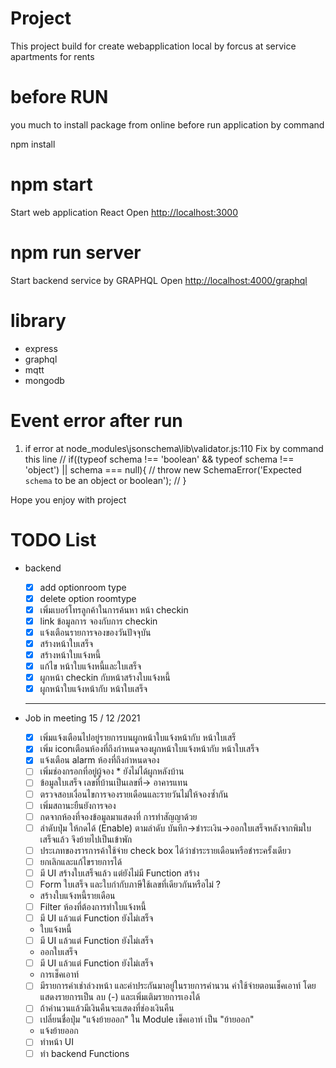 # Project

This project build for create webapplication local by
forcus at service apartments for rents

# before RUN

you much to install package from online before run application by command

npm install

# npm start

Start web application React  Open [http://localhost:3000](http://localhost:3000)

# npm run server

Start backend service by GRAPHQL
Open [http://localhost:4000/graphql]()

# library

- express
- graphql
- mqtt
- mongodb

# Event error after run

1) if error at node_modules\jsonschema\lib\validator.js:110
   Fix by  command  this line
   // if((typeof schema !== 'boolean' && typeof schema !== 'object') || schema === null){
   //   throw new SchemaError('Expected `schema` to be an object or boolean');
   // }

Hope you enjoy with project

# TODO List

* backend

  * [X] add optionroom type
  * [X] delete option roomtype
  * [X] เพิ่มเบอร์โทรลูกค้าในการค้นหา หน้า checkin
  * [X] link ข้อมูลการ จองกับการ checkin
  * [X] แจ้งเตือนรายการจองของวันปัจจุบัน
  * [X] สร้างหน้าใบเสร็จ
  * [X] สร้างหน้าใบแจ้งหนี้
  * [X] แก้ไข หน้าใบแจ้งหนี้และใบเสร็จ
  * [X] ผูกหน้า checkin กับหน้าสร้างใบแจ้งหนี้
  * [X] ผูกหน้าใบแจ้งหน้ากับ หน้าใบเสร็จ

  ---
* Job in meeting  15 / 12 /2021

  * [X] เพิ่มแจ้งเตือนไปอยู่รายการบนผูกหน้าใบแจ้งหน้ากับ หน้าใบเสร็
  * [X] เพิ่ม iconเตือนห้องที่ถึงกำหนดจองผูกหน้าใบแจ้งหน้ากับ หน้าใบเสร็จ
  * [X] แจ้งเตือน alarm ห้องที่ถึงกำหนดจอง
  * [ ] เพิ่มช่องกรอกที่อยู่ผู้จอง * ยังไม่ได้ผูกหลังบ้าน
  * [ ] ข้อมูลใบเสร็จ เลขที่บ้านเป็นเลขที่-> อาคารแทน
  * [ ] ตรวจสอบเงื่อนไขการจองรายเดือนและรายวันไม่ให้จองซ้ำกัน
  * [ ] เพิ่มสถานะยืนยังการจอง
  * [ ] กดจากห้องที่จองข้อมูลมาแสดงที่ การทำสัญญาด้วย
  * [ ] ลำดับปุ่ม ให้กดได้ (Enable) ตามลำดับ บันทึก->ชำระเงิน->ออกใบเสร็จหลังจากพิมใบเสร็จแล้ว จึงย้ายไปเป็นเข้าพัก
  * [ ] ประเภทของรารการค้าใช้จ่าย check box ได้ว่าชำระรายเดือนหรือชำระครั้งเดียว
  * [ ] ยกเลิกและแก้ไขรายการได้
  * [ ] มี UI สร้างใบเสร็จแล้ว แต่ยังไม่มี Function สร้าง
  * [ ] Form ใบเสร็จ และใบกำกับภาษีใช้เลขที่เดียวกันหรือไม่ ?

  * สร้างใบแจ้งหนี้รายเดือน

  * [ ] Filter ห้องที่ต้องการทำใบแจ้งหนี้
  * [ ] มี UI แล้วแต่ Function ยังไม่เสร็จ

  * ใบแจ้งหนี้

  * [ ] มี UI แล้วแต่ Function ยังไม่เสร็จ

  * ออกใบเสร็จ

  * [ ] มี UI แล้วแต่ Function ยังไม่เสร็จ

  * การเช็คเอาท์

  * [ ] มีรายการค่าเช่าล่วงหน้า และค่าประกันมาอยู่ในรายการคำนวน ค่าใช้จ่ายตอนเช็คเอาท์ โดยแสดงรายการเป็น ลบ (-) และเพิ่มเติมรายการเองได้
  * [ ] ถ้าคำนวนแล้วมีเงินคืนจะแสดงที่ช่องเงินคืน
  * [ ] เปลี่ยนชื่อปุ่ม "แจ้งย้ายออก" ใน Module เช็คเอาท์ เป็น "ย้ายออก"

  * แจ้งย้ายออก

  * [ ] ทำหน้า UI
  * [ ] ทำ backend Functions
